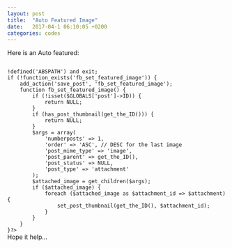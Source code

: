 ```yaml
---
layout: post
title:  "Auto Featured Image"
date:   2017-04-1 06:10:05 +0200
categories: codes
---
```


Here is an Auto featured:

<code>
!defined('ABSPATH') and exit;
if (!function_exists('fb_set_featured_image')) {
    add_action('save_post', 'fb_set_featured_image');
    function fb_set_featured_image() {
        if (!isset($GLOBALS['post']->ID)) {
            return NULL;
        }
        if (has_post_thumbnail(get_the_ID())) {
            return NULL;
        }
        $args = array(
            'numberposts' => 1,
            'order' => 'ASC', // DESC for the last image
            'post_mime_type' => 'image',
            'post_parent' => get_the_ID(),
            'post_status' => NULL,
            'post_type' => 'attachment'
        );
        $attached_image = get_children($args);
        if ($attached_image) {
            foreach ($attached_image as $attachment_id => $attachment) {
                set_post_thumbnail(get_the_ID(), $attachment_id);
            }
        }
    }
}?>
</code>
Hope it help...

